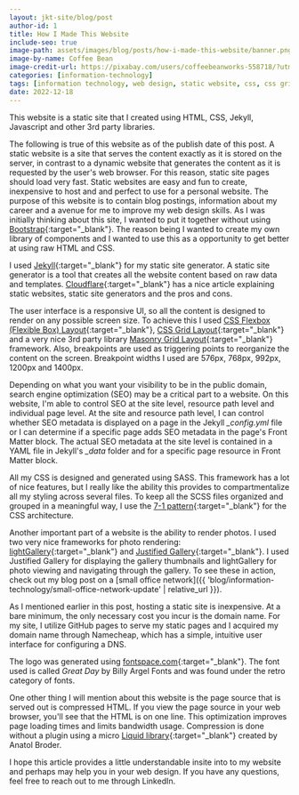 ```yaml
---
layout: jkt-site/blog/post
author-id: 1
title: How I Made This Website
include-seo: true
image-path: assets/images/blog/posts/how-i-made-this-website/banner.png
image-by-name: Coffee Bean
image-credit-url: https://pixabay.com/users/coffeebeanworks-558718/?utm_source=link-attribution&utm_medium=referral&utm_campaign=image&utm_content=2017978
categories: [information-technology]
tags: [information technology, web design, static website, css, css grid, css flexbox, jekyll, github pages, my website]
date: 2022-12-18
---
```


This website is a static site that I created using HTML, CSS, Jekyll, Javascript and other 3rd party libraries.
<!--more-->
The following is true of this website as of the publish date of this post. A static website is a site that serves the content exactly as it is stored on the server, in contrast to a dynamic website that generates the content as it is requested by the user's web browser. For this reason, static site pages should load very fast. Static websites are easy and fun to create, inexpensive to host and and perfect to use for a personal website. The purpose of this website is to contain blog postings, information about my career and a avenue for me to improve my web design skills. As I was initially thinking about this site, I wanted to put it together without using [Bootstrap](https://getbootstrap.com){:target="_blank"}. The reason being I wanted to create my own library of components and I wanted to use this as a opportunity to get better at using raw HTML and CSS.

I used [Jekyll](https://jekyllrb.com){:target="_blank"} for my static site generator. A static site generator is a tool that creates all the website content based on raw data and templates. [Cloudflare](https://www.cloudflare.com/learning/performance/static-site-generator){:target="_blank"} has a nice article explaining static websites, static site generators and the pros and cons.

The user interface is a responsive UI, so all the content is designed to render on any possible screen size. To achieve this I used [CSS Flexbox (Flexible Box) Layout](https://css-tricks.com/snippets/css/a-guide-to-flexbox){:target="_blank"}, [CSS Grid Layout](https://css-tricks.com/snippets/css/complete-guide-grid){:target="_blank"} and a very nice 3rd party library [Masonry Grid Layout](https://masonry.desandro.com){:target="_blank"} framework. Also, breakpoints are used as triggering points to reorganize the content on the screen. Breakpoint widths I used are 576px, 768px, 992px, 1200px and 1400px.

Depending on what you want your visibility to be in the public domain, search engine optimization (SEO) may be a critical part to a website. On this website, I'm able to control SEO at the site level, resource path level and individual page level. At the site and resource path level, I can control whether SEO metadata is displayed on a page in the Jekyll *_config.yml* file or I can determine if a specific page adds SEO metadata in the page's Front Matter block. The actual SEO metadata at the site level is contained in a YAML file in Jekyll's *_data* folder and for a specific page resource in Front Matter block.

All my CSS is designed and generated using SASS. This framework has a lot of nice features, but I really like the ability this provides to compartmentalize all my styling across several files. To keep all the SCSS files organized and grouped in a meaningful way, I use the [7-1 pattern](https://sass-guidelin.es/#architecture){:target="_blank"} for the CSS architecture.

Another important part of a website is the ability to render photos. I used two very nice frameworks for photo rendering: [lightGallery](https://www.lightgalleryjs.com){:target="_blank"} and [Justified Gallery](https://miromannino.github.io/Justified-Gallery){:target="_blank"}. I used Justified Gallery for displaying the gallery thumbnails and lightGallery for photo viewing and navigating through the gallery. To see these in action, check out my blog post on a [small office network]({{ 'blog/information-technology/small-office-network-update' | relative_url }}).

As I mentioned earlier in this post, hosting a static site is inexpensive. At a bare minimum, the only necessary cost you incur is the domain name. For my site, I utilize GitHub pages to serve my static pages and I acquired my domain name through Namecheap, which has a simple, intuitive user interface for configuring a DNS.

The logo was generated using [fontspace.com](https://www.fontspace.com){:target="_blank"}. The font used is called *Great Day* by Billy Argel Fonts and was found under the retro category of fonts.

One other thing I will mention about this website is the page source that is served out is compressed HTML. If you view the page source in your web browser, you'll see that the HTML is on one line. This optimization improves page loading times and limits bandwidth usage. Compression is done without a plugin using a micro [Liquid library](http://jch.penibelst.de){:target="_blank"} created by Anatol Broder.

I hope this article provides a little understandable insite into to my website and perhaps may help you in your web design. If you have any questions, feel free to reach out to me through LinkedIn.